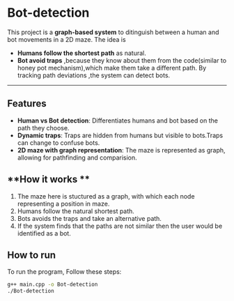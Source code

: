 # Bot-detection
This project is a **graph-based system** to ditinguish between a human and bot movements in a 2D maze.
The idea is 
- **Humans follow the shortest path** as natural.
- **Bot avoid traps** ,because they know about them from the code(similar to honey pot mechanism),which make them take a different path.
By tracking path deviations ,the system can detect bots.
--- 

## **Features**
- **Human vs Bot detection**: Differentiates humans and bot based on the path they choose.
- **Dynamic traps**: Traps are hidden from humans but visible to bots.Traps can change to confuse bots.
- **2D maze with graph representation**: The maze is represented as graph, allowing for pathfinding and comparision.


## **How it works **
1. The maze here is stuctured as a graph, with which each node representing a position in maze.
2. Humans follow the natural shortest path.
3. Bots avoids the traps and take an alternative path.
4. If the system finds that the paths are not similar then the user would be identified as a bot.
 


## **How to run**
To run the program, Follow these steps:
```bash
g++ main.cpp -o Bot-detection
./Bot-detection
